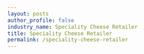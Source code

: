 ```yaml
---
layout: posts 
author_profile: false 
industry_name: Speciality Cheese Retailer
title: Speciality Cheese Retailer
permalink: /speciality-cheese-retailer
---
```

